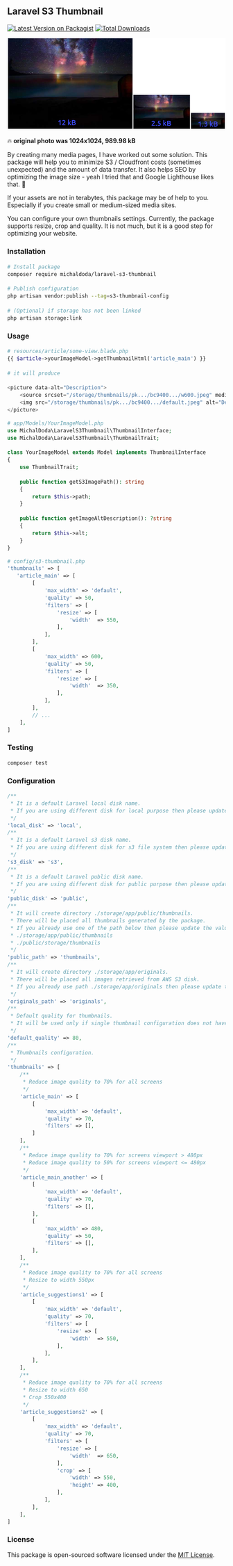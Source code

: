## Laravel S3 Thumbnail

[![Latest Version on Packagist](https://img.shields.io/packagist/v/michaldoda/laravel-s3-thumbnail.svg)](https://packagist.org/packages/michaldoda/laravel-s3-thumbnail)
[![Total Downloads](https://img.shields.io/packagist/dt/michaldoda/laravel-s3-thumbnail.svg)](https://packagist.org/packages/michaldoda/laravel-s3-thumbnail)

![This is an image](docs/example.png)

🔥 **original photo was 1024x1024, 989.98 kB**


By creating many media pages, I have worked out some solution. This package will help you to minimize S3 / Cloudfront costs (sometimes unexpected) and the amount of data transfer. It also helps SEO by optimizing the image size - yeah I tried that and Google Lighthouse likes that. 🎉

If your assets are not in terabytes, this package may be of help to you. Especially if you create small or medium-sized media sites.

You can configure your own thumbnails settings. Currently, the package supports resize, crop and quality. It is not much, but it is a good step for optimizing your website.

### Installation

```bash
# Install package
composer require michaldoda/laravel-s3-thumbnail

# Publish configuration
php artisan vendor:publish --tag=s3-thumbnail-config

# (Optional) if storage has not been linked
php artisan storage:link
```

### Usage

```php
# resources/article/some-view.blade.php
{{ $article->yourImageModel->getThumbnailHtml('article_main') }}

# it will produce

<picture data-alt="Description">
    <source srcset="/storage/thumbnails/pk.../bc9400.../w600.jpeg" media="(max-width: 600px)">
    <img src="/storage/thumbnails/pk.../bc9400.../default.jpeg" alt="Description">
</picture>
```

```php
# app/Models/YourImageModel.php
use MichalDoda\LaravelS3Thumbnail\ThumbnailInterface;
use MichalDoda\LaravelS3Thumbnail\ThumbnailTrait;

class YourImageModel extends Model implements ThumbnailInterface
{
    use ThumbnailTrait;
    
    public function getS3ImagePath(): string
    {
        return $this->path;
    }

    public function getImageAltDescription(): ?string
    {
        return $this->alt;
    }
}
```

```php
# config/s3-thumbnail.php
'thumbnails' => [
   'article_main' => [
        [
            'max_width' => 'default',
            'quality' => 50,
            'filters' => [
                'resize' => [
                    'width'  => 550,
                ],
            ],
        ],
        [
            'max_width' => 600,
            'quality' => 50,
            'filters' => [
                'resize' => [
                    'width'  => 350,
                ],
            ],
        ],
        // ...
    ],
]
```

### Testing

```bash
composer test
```

### Configuration
```php
/**
 * It is a default Laravel local disk name.
 * If you are using different disk for local purpose then please update the value.
 */
'local_disk' => 'local',
/**
 * It is a default Laravel s3 disk name.
 * If you are using different disk for s3 file system then please update the value.
 */
's3_disk' => 's3',
/**
 * It is a default Laravel public disk name.
 * If you are using different disk for public purpose then please update the value.
 */
'public_disk' => 'public',
/**
 * It will create directory ./storage/app/public/thumbnails.
 * There will be placed all thumbnails generated by the package.
 * If you already use one of the path below then please update the value.
 * ./storage/app/public/thumbnails
 * ./public/storage/thumbnails
 */
'public_path' => 'thumbnails',
/**
 * It will create directory ./storage/app/originals.
 * There will be placed all images retrieved from AWS S3 disk.
 * If you already use path ./storage/app/originals then please update the value.
 */
'originals_path' => 'originals',
/**
 * Default quality for thumbnails.
 * It will be used only if single thumbnail configuration does not have own value.
 */
'default_quality' => 80,
/**
 * Thumbnails configuration.
 */
'thumbnails' => [
    /**
     * Reduce image quality to 70% for all screens
     */
    'article_main' => [
        [
            'max_width' => 'default',
            'quality' => 70,
            'filters' => [],
        ]
    ],
    /**
     * Reduce image quality to 70% for screens viewport > 480px
     * Reduce image quality to 50% for screens viewport <= 480px
     */
    'article_main_another' => [
        [
            'max_width' => 'default',
            'quality' => 70,
            'filters' => [],
        ],
        [
            'max_width' => 480,
            'quality' => 50,
            'filters' => [],
        ],
    ],
    /**
     * Reduce image quality to 70% for all screens
     * Resize to width 550px
     */
    'article_suggestions1' => [
        [
            'max_width' => 'default',
            'quality' => 70,
            'filters' => [
                'resize' => [
                    'width'  => 550,
                ],
            ],
        ],
    ],
    /**
     * Reduce image quality to 70% for all screens
     * Resize to width 650
     * Crop 550x400
     */
    'article_suggestions2' => [
        [
            'max_width' => 'default',
            'quality' => 70,
            'filters' => [
                'resize' => [
                    'width'  => 650,
                ],
                'crop' => [
                    'width' => 550,
                    'height' => 400,
                ],
            ],
        ],
    ],
]
```

### License

This package is open-sourced software licensed under the [MIT License](LICENSE).